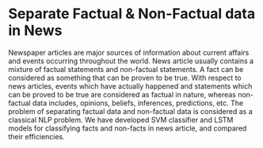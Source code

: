 # Separate Factual & Non-Factual data in News
Newspaper articles are major sources of information about current affairs and events occurring throughout the world. News article usually contains a mixture of factual statements and non-factual statements. A fact can be considered as something that can be proven to be true. With respect to news articles, events which have actually happened and statements which can be proved to be true are considered as factual in nature, whereas non-factual data includes, opinions, beliefs, inferences, predictions, etc. The problem of separating factual data and non-factual data is considered as a classical NLP problem. We have developed SVM classifier and LSTM models for classifying facts and non-facts in news article, and compared their efficiencies.

